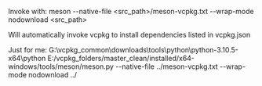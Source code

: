 Invoke with:
meson --native-file <src_path>/meson-vcpkg.txt --wrap-mode nodownload <src_path>

Will automatically invoke vcpkg to install dependencies listed in vcpkg.json


Just for me:
G:\vcpkg_common\downloads\tools\python\python-3.10.5-x64\python  E:/vcpkg_folders/master_clean/installed/x64-windows/tools/meson/meson.py --native-file ../meson-vcpkg.txt --wrap-mode nodownload ../